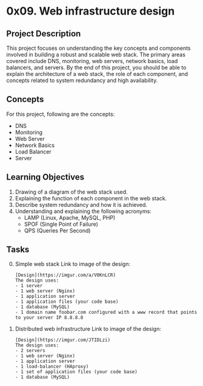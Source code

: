 # 0x09. Web infrastructure design

## Project Description

This project focuses on understanding the key concepts and components involved in building a robust and scalable web stack.
The primary areas covered include DNS, monitoring, web servers, network basics, load balancers, and servers.
By the end of this project, you should be able to explain the architecture of a web stack, the role of each component,
and concepts related to system redundancy and high availability.

## Concepts

For this project, following are the concepts:

- DNS
- Monitoring
- Web Server
- Network Basics
- Load Balancer
- Server

## Learning Objectives

1. Drawing of a diagram of the web stack used.
2. Explaining the function of each component in the web stack.
3. Describe system redundancy and how it is achieved.
4. Understanding and explaining the following acronyms:
   - LAMP (Linux, Apache, MySQL, PHP)
   - SPOF (Single Point of Failure)
   - QPS (Queries Per Second)

## Tasks
0. Simple web stack
	Link to image of the design:
	```
	[Design](https://imgur.com/a/V0KnLCR)
	The design uses:
	- 1 server
	- 1 web server (Nginx)
	- 1 application server
	- 1 application files (your code base)
	- 1 database (MySQL)
	- 1 domain name foobar.com configured with a www record that points to your server IP 8.8.8.8
	```
1. Distributed web infrastructure
	Link to image of the design:
	```
	[Design](https://imgur.com/JTIDLzi)
	The design uses:
	- 2 servers
	- 1 web server (Nginx)
	- 1 application server
	- 1 load-balancer (HAproxy)
	- 1 set of application files (your code base)
	- 1 database (MySQL)
	```
